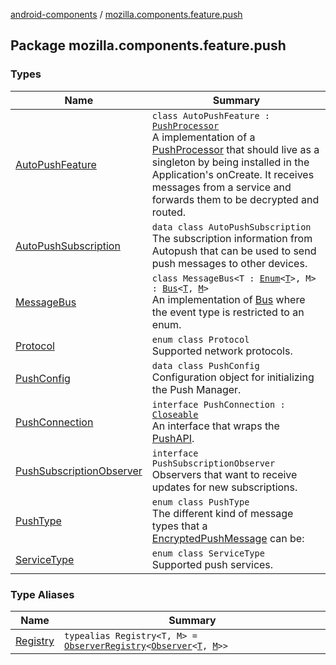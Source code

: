 [android-components](../index.md) / [mozilla.components.feature.push](./index.md)

## Package mozilla.components.feature.push

### Types

| Name | Summary |
|---|---|
| [AutoPushFeature](-auto-push-feature/index.md) | `class AutoPushFeature : `[`PushProcessor`](../mozilla.components.concept.push/-push-processor/index.md)<br>A implementation of a [PushProcessor](../mozilla.components.concept.push/-push-processor/index.md) that should live as a singleton by being installed in the Application's onCreate. It receives messages from a service and forwards them to be decrypted and routed. |
| [AutoPushSubscription](-auto-push-subscription/index.md) | `data class AutoPushSubscription`<br>The subscription information from Autopush that can be used to send push messages to other devices. |
| [MessageBus](-message-bus/index.md) | `class MessageBus<T : `[`Enum`](https://kotlinlang.org/api/latest/jvm/stdlib/kotlin/-enum/index.html)`<`[`T`](-message-bus/index.md#T)`>, M> : `[`Bus`](../mozilla.components.concept.push/-bus/index.md)`<`[`T`](-message-bus/index.md#T)`, `[`M`](-message-bus/index.md#M)`>`<br>An implementation of [Bus](../mozilla.components.concept.push/-bus/index.md) where the event type is restricted to an enum. |
| [Protocol](-protocol/index.md) | `enum class Protocol`<br>Supported network protocols. |
| [PushConfig](-push-config/index.md) | `data class PushConfig`<br>Configuration object for initializing the Push Manager. |
| [PushConnection](-push-connection/index.md) | `interface PushConnection : `[`Closeable`](https://developer.android.com/reference/java/io/Closeable.html)<br>An interface that wraps the [PushAPI](#). |
| [PushSubscriptionObserver](-push-subscription-observer/index.md) | `interface PushSubscriptionObserver`<br>Observers that want to receive updates for new subscriptions. |
| [PushType](-push-type/index.md) | `enum class PushType`<br>The different kind of message types that a [EncryptedPushMessage](../mozilla.components.concept.push/-encrypted-push-message/index.md) can be: |
| [ServiceType](-service-type/index.md) | `enum class ServiceType`<br>Supported push services. |

### Type Aliases

| Name | Summary |
|---|---|
| [Registry](-registry.md) | `typealias Registry<T, M> = `[`ObserverRegistry`](../mozilla.components.support.base.observer/-observer-registry/index.md)`<`[`Observer`](../mozilla.components.concept.push/-bus/-observer/index.md)`<`[`T`](-registry.md#T)`, `[`M`](-registry.md#M)`>>` |
